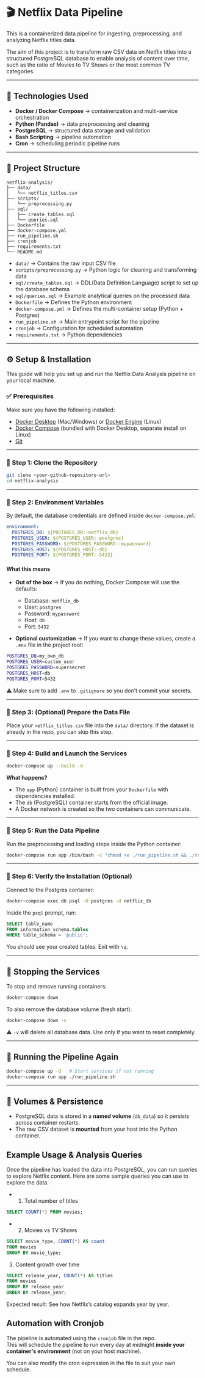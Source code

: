 
# 🎬 Netflix Data Pipeline

This is a containerized data pipeline for ingesting, preprocessing, and analyzing Netflix titles data.

The aim of this project is to transform raw CSV data on Netflix titles into a structured PostgreSQL database to enable analysis of content over time, such as the ratio of Movies to TV Shows or the most common TV categories.

---

## 🚀 Technologies Used

* **Docker / Docker Compose** → containerization and multi-service orchestration
* **Python (Pandas)** → data preprocessing and cleaning
* **PostgreSQL** → structured data storage and validation
* **Bash Scripting** → pipeline automation
* **Cron** → scheduling periodic pipeline runs

---

## 📂 Project Structure

```
netflix-analysis/
├── data/
│   └── netflix_titles.csv
├── scripts/
│   └── preprocessing.py
├── sql/
│   ├── create_tables.sql
│   └── queries.sql
├── Dockerfile
├── docker-compose.yml
├── run_pipeline.sh
├── cronjob
├── requirements.txt 
└── README.md
```

* `data/` → Contains the raw input CSV file
* `scripts/preprocessing.py` → Python logic for cleaning and transforming data
* `sql/create_tables.sql` → DDL(Data Definition Language) script to set up the database schema
* `sql/queries.sql` → Example analytical queries on the processed data
* `Dockerfile` → Defines the Python environment
* `docker-compose.yml` → Defines the multi-container setup (Python + Postgres)
* `run_pipeline.sh` → Main entrypoint script for the pipeline
* `cronjob` → Configuration for scheduled automation
* `requirements.txt` → Python dependencies

---

## ⚙️ Setup & Installation

This guide will help you set up and run the Netflix Data Analysis pipeline on your local machine.

### ✅ Prerequisites

Make sure you have the following installed:

* [Docker Desktop](https://www.docker.com/products/docker-desktop/) (Mac/Windows) or [Docker Engine](https://docs.docker.com/engine/install/) (Linux)
* [Docker Compose](https://docs.docker.com/compose/install/) (bundled with Docker Desktop, separate install on Linux)
* [Git](https://git-scm.com/book/en/v2/Getting-Started-Installing-Git)

---

### 🔹 Step 1: Clone the Repository

```bash
git clone <your-github-repository-url>
cd netflix-analysis
```

---

### 🔹 Step 2: Environment Variables

By default, the database credentials are defined inside `docker-compose.yml`:

```yaml
environment:
  POSTGRES_DB: ${POSTGRES_DB:-netflix_db}
  POSTGRES_USER: ${POSTGRES_USER:-postgres}
  POSTGRES_PASSWORD: ${POSTGRES_PASSWORD:-mypassword}
  POSTGRES_HOST: ${POSTGRES_HOST:-db}
  POSTGRES_PORT: ${POSTGRES_PORT:-5432}
```

#### What this means

* **Out of the box** → If you do nothing, Docker Compose will use the defaults:

  * Database: `netflix_db`
  * User: `postgres`
  * Password: `mypassword`
  * Host: `db`
  * Port: `5432`

* **Optional customization** → If you want to change these values, create a `.env` file in the project root:

```bash
POSTGRES_DB=my_own_db
POSTGRES_USER=custom_user
POSTGRES_PASSWORD=supersecret
POSTGRES_HOST=db
POSTGRES_PORT=5432
```

⚠️ Make sure to add `.env` to `.gitignore` so you don’t commit your secrets.

---

### 🔹 Step 3: (Optional) Prepare the Data File

Place your `netflix_titles.csv` file into the `data/` directory. If the dataset is already in the repo, you can skip this step.

---

### 🔹 Step 4: Build and Launch the Services

```bash
docker-compose up --build -d
```

**What happens?**

* The `app` (Python) container is built from your `Dockerfile` with dependencies installed.
* The `db` (PostgreSQL) container starts from the official image.
* A Docker network is created so the two containers can communicate.

---

### 🔹 Step 5: Run the Data Pipeline

Run the preprocessing and loading steps inside the Python container:

```bash
docker-compose run app /bin/bash -c "chmod +x ./run_pipeline.sh && ./run_pipeline.sh"
```

---

### 🔹 Step 6: Verify the Installation (Optional)

Connect to the Postgres container:

```bash
docker-compose exec db psql -U postgres -d netflix_db
```

Inside the `psql` prompt, run:

```sql
SELECT table_name 
FROM information_schema.tables 
WHERE table_schema = 'public';
```

You should see your created tables. Exit with `\q`.

---

## 🛑 Stopping the Services

To stop and remove running containers:

```bash
docker-compose down
```

To also remove the database volume (fresh start):

```bash
docker-compose down -v
```

⚠️ `-v` will delete all database data. Use only if you want to reset completely.

---

## 🔄 Running the Pipeline Again

```bash
docker-compose up -d   # Start services if not running
docker-compose run app ./run_pipeline.sh
```

---

## 💾 Volumes & Persistence

* PostgreSQL data is stored in a **named volume** (`db_data`) so it persists across container restarts.
* The raw CSV dataset is **mounted** from your host into the Python container.

## Example Usage & Analysis Queries

Once the pipeline has loaded the data into PostgreSQL, you can run queries to explore Netflix content. Here are some sample queries you can use to explore the data. 

* 1. Total number of titles
``` sql
SELECT COUNT(*) FROM movies;
```

* 2. Movies vs TV Shows
``` sql 
SELECT movie_type, COUNT(*) AS count
FROM movies
GROUP BY movie_type;
```

3. Content growth over time
```sql 
SELECT release_year, COUNT(*) AS titles
FROM movies
GROUP BY release_year
ORDER BY release_year;
```
Expected result: See how Netflix’s catalog expands year by year.

## Automation with Cronjob

The pipeline is automated using the `cronjob` file in the repo.  
This will schedule the pipeline to run every day at midnight **inside your container's environment** (not on your host machine).  

You can also modify the cron expression in the file to suit your own schedule.